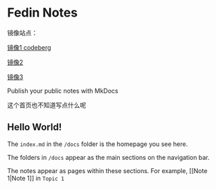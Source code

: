 # Fedin Notes

镜像站点：

   [镜像1 codeberg](https://envsh.codeberg.page)

   [镜像2](http://fedin.42web.io/fedin)

  [镜像3](https://envsh.github.io/fedin)

Publish your public notes with MkDocs

这个首页也不知道写点什么呢

## Hello World!

The `index.md` in the `/docs` folder is the homepage you see here.

The folders in `/docs` appear as the main sections on the navigation bar.

The notes appear as pages within these sections. For example, [[Note 1|Note 1]] in `Topic 1`